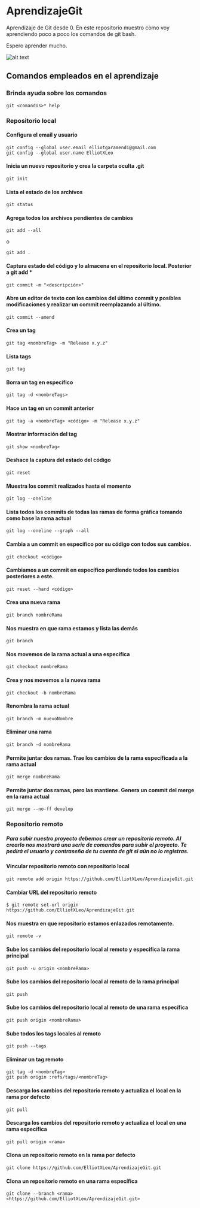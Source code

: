 # AprendizajeGit
Aprendizaje de Git desde 0.
En este repositorio muestro como voy aprendiendo poco a poco los comandos de git bash.

Espero aprender mucho.

![alt text](https://miro.medium.com/max/352/1*qR6xp69TZSS9Dv_ZBxTw1w.jpeg)

## Comandos empleados en el aprendizaje

### Brinda ayuda sobre los comandos
```
git <comandos>* help
```

### Repositorio local

#### Configura el email y usuario
```
git config --global user.email elliotgaramendi@gmail.com
git config --global user.name ElliotXLeo
```

#### Inicia un nuevo repositorio y crea la carpeta oculta .git
```
git init
```

#### Lista el estado de los archivos 
```
git status
```

####  Agrega todos los archivos pendientes de cambios
```
git add --all
```
o
```
git add .
```

#### Captura estado del código y lo almacena en el repositorio local. Posterior a git add *
```
git commit -m "<descripción>"
```

#### Abre un editor de texto con los cambios del último commit y posibles modificaciones y realizar un commit reemplazando al último.
```
git commit --amend
```

#### Crea un tag
```
git tag <nombreTag> -m "Release x.y.z"
```

#### Lista tags
```
git tag
```

#### Borra un tag en específico
```
git tag -d <nombreTags>
```

#### Hace un tag en un commit anterior
```
git tag -a <nombreTag> <código> -m "Release x.y.z"
```

#### Mostrar información del tag
```
git show <nombreTag>
```

#### Deshace la captura del estado del código
```
git reset
```

#### Muestra los commit realizados hasta el momento
```
git log --oneline
```

#### Lista todos los commits de todas las ramas de forma gráfica tomando como base la rama actual
```
git log --oneline --graph --all
```

#### Cambia a un commit en específico por su código con todos sus cambios.
```
git checkout <código>
```

#### Cambiamos a un commit en específico perdiendo todos los cambios posteriores a este.
```
git reset --hard <código>
```

#### Crea una nueva rama
```
git branch nombreRama
```

#### Nos muestra en que rama estamos y lista las demás
```
git branch
```

####  Nos movemos de la rama actual a una específica
```
git checkout nombreRama
```

#### Crea y nos movemos a la nueva rama
```
git checkout -b nombreRama
```

#### Renombra la rama actual
```
git branch -m nuevoNombre
```

#### Eliminar una rama
```
git branch -d nombreRama
```

#### Permite juntar dos ramas. Trae los cambios de la rama específicada a la rama actual
```
git merge nombreRama
```

#### Permite juntar dos ramas, pero las mantiene. Genera un commit del merge en la rama actual
```
git merge --no-ff develop
```

### Repositorio remoto
##### Para subir nuestro proyecto debemos crear un repositorio remoto. Al crearlo nos mostrará una serie de comandos para subir el proyecto. Te pedirá el usuario y contraseña de tu cuenta de git si aún no lo registras.

#### Vincular repositorio remoto con repositorio local 
```
git remote add origin https://github.com/ElliotXLeo/AprendizajeGit.git
```

#### Cambiar URL del repositorio remoto
```
$ git remote set-url origin https://github.com/ElliotXLeo/AprendizajeGit.git
```

#### Nos muestra en que repositorio estamos enlazados remotamente.
```
git remote -v
```

#### Sube los cambios del repositorio local al remoto y especifica la rama principal
```
git push -u origin <nombreRama>
```

#### Sube los cambios del repositorio local al remoto de la rama principal
```
git push
```


#### Sube los cambios del repositorio local al remoto de una rama específica
```
git push origin <nombreRama>
```

#### Sube todos los tags locales al remoto
```
git push --tags
```

#### Eliminar un tag remoto
```
git tag -d <nombreTag>
git push origin :refs/tags/<nombreTag>
```

#### Descarga los cambios del repositorio remoto y actualiza el local en la rama por defecto
```
git pull
```

#### Descarga los cambios del repositorio remoto y actualiza el local en una rama específica
```
git pull origin <rama>
```

#### Clona un repositorio remoto en la rama por defecto
```
git clone https://github.com/ElliotXLeo/AprendizajeGit.git
```

#### Clona un repositorio remoto en una rama específica
```
git clone --branch <rama> <https://github.com/ElliotXLeo/AprendizajeGit.git>
```

